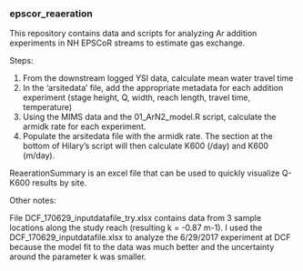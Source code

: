 ### epscor_reaeration

This repository contains data and scripts for analyzing Ar addition experiments in NH EPSCoR streams to estimate gas exchange.  
  



Steps:
1) From the downstream logged YSI data, calculate mean water travel time
2) In the ‘arsitedata’ file, add the appropriate metadata for each addition experiment (stage height, Q, width, reach length, travel time, temperature)
3) Using the MIMS data and the 01_ArN2_model.R script, calculate the armidk rate for each experiment.
4) Populate the arsitedata file with the armidk rate. The section at the bottom of Hilary’s script will then calculate K600 (/day) and K600 (m/day).

ReaerationSummary is an excel file that can be used to quickly visualize Q-K600 results by site.


Other notes:

File DCF_170629_inputdatafile_try.xlsx contains data from 3 sample locations along the study reach (resulting k = -0.87 m-1).
I used the DCF_170629_inputdatafile.xlsx to analyze the 6/29/2017 experiment at DCF because the model fit to the data was much better and the uncertainty around the parameter k was smaller.


